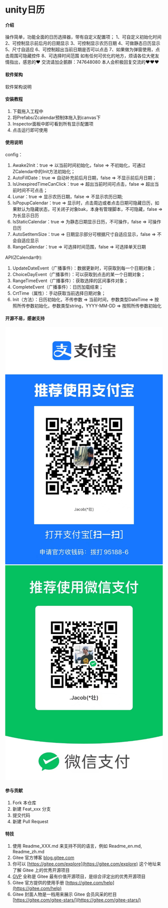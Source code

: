 # unity日历

#### 介绍
操作简单，功能全面的日历选择器，带有自定义配置项；
1、可自定义初始化时间
2、可控制显示前后月的日期显示
3、可控制显示农历日期
4、可做静态日历显示
5、尺寸自适应
6、可控制超出当前日期是否可以点击
7、如果做为弹窗使用，点击周围可隐藏控件
8、可选择时间范围
如有任何可优化的地方，烦请各位大佬友情指出，感恩的♥
交流请加企鹅群：747648080
本人会积极回复交流的♥♥♥

#### 软件架构
软件架构说明


#### 安装教程

1.  下载拖入工程中
2.  将Prefabs/Zcalendar预制体拖入到canvas下
3.  Inspector面板中即可看到所有显示配置项
4.	点击运行即可使用

#### 使用说明
config：
1.  Awake2Init：true => 以当前时间初始化，false => 不初始化，可通过ZCalendar中的Init方法初始化；
2.  AutoFillDate：true => 自动补充前后月日期，false => 不显示前后月日期；
3.  IsUnexpiredTimeCanClick：true => 超出当前时间可点击，false => 超出当前时间不可点击；
4.	Lunar：true => 显示农历日期，false => 不显示农历日期;
5.	IsPopupCalendar：true => 显示时，点击周边或者点击日期可隐藏日历，如果默认为隐藏状态，可关闭子对象bak，本身有管理脚本，不可隐藏，false => 为长显示日历
6.	IsStaticCalendar：true => 为静态日期显示日历，不可操作，false => 可操作日历
7.	AutoSetItemSize：true => 日期显示部分可根据尺寸自适应显示，false => 不会自适应显示
8.	RangeCalendar：true => 可选择时间范围，false => 可选择单天日期

API(ZCalendar中):
1.	UpdateDateEvent（广播事件）：数据更新时，可获取到每一个日期对象；
2.	ChoiceDayEvent（广播事件）：可以获取到点击的某一个日期对象；
3.	RangeTimeEvent（广播事件）：获取选择的区间事件对象；
4.	CompleteEvent（广播事件）：日历加载结束；
5.	CrtTime（属性）：手动获取当前选择日期对象；
6.	Init（方法）：日历初始化，不传参数 => 当前时间，参数类型DateTime => 按照所传参数初始化，参数类型string，YYYY-MM-DD => 按照所传参数初始化

#### 开源不易，感谢支持
![输入图片说明](12a3a14ba9d91ccfa343de280205f04.jpg)
![输入图片说明](1111bcb0618418d8700466325f3b13e.jpg)

#### 参与贡献

1.  Fork 本仓库
2.  新建 Feat_xxx 分支
3.  提交代码
4.  新建 Pull Request


#### 特技

1.  使用 Readme\_XXX.md 来支持不同的语言，例如 Readme\_en.md, Readme\_zh.md
2.  Gitee 官方博客 [blog.gitee.com](https://blog.gitee.com)
3.  你可以 [https://gitee.com/explore](https://gitee.com/explore) 这个地址来了解 Gitee 上的优秀开源项目
4.  [GVP](https://gitee.com/gvp) 全称是 Gitee 最有价值开源项目，是综合评定出的优秀开源项目
5.  Gitee 官方提供的使用手册 [https://gitee.com/help](https://gitee.com/help)
6.  Gitee 封面人物是一档用来展示 Gitee 会员风采的栏目 [https://gitee.com/gitee-stars/](https://gitee.com/gitee-stars/)
